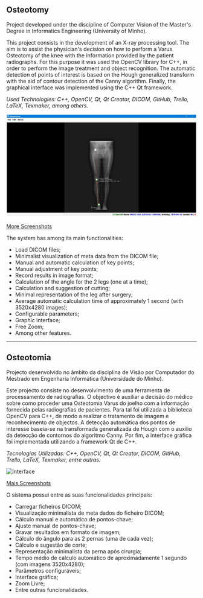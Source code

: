 ## Osteotomy
Project developed under the discipline of Computer Vision of the Master's Degree in Informatics Engineering (University of Minho).

This project consists in the development of an X-ray processing tool. The aim is to assist the physician's decision on how to perform a Varus Osteotomy of the knee with the information provided by the patient radiographs. 
For this purpose it was used the OpenCV library for C++, in order to perform the image treatment and object recognition. The automatic detection of points of interest is based on the Hough generalized transform with the aid of contour detection of the Canny algorithm. Finally, the graphical interface was implemented using the C++ Qt framework.

*Used Technologies: C++, OpenCV, Qt, Qt Creator, DICOM, GitHub, Trello, LaTeX, Texmaker, among others.*

![Interface](https://raw.githubusercontent.com/david-branco/osteotomy/master/screenshots/manual.png)<br>

[More Screenshots](https://github.com/david-branco/osteotomy/tree/master/screenshots)

The system has among its main functionalities:
- Load DICOM files;
- Minimalist visualization of meta data from the DICOM file;
- Manual and automatic calculation of key points;
- Manual adjustment of key points;
- Record results in image format;
- Calculation of the angle for the 2 legs (one at a time);
- Calculation and suggestion of cutting;
- Minimal representation of the leg after surgery;
- Average automatic calculation time of approximately 1 second (with 3520x4280 images);
- Configurable parameters;
- Graphic interface;
- Free Zoom;
- Among other features.

---

## Osteotomia
Projecto desenvolvido no âmbito da disciplina de Visão por Computador do Mestrado em Engenharia Informática (Universidade do Minho).

Este projecto consiste no desenvolvimento de uma ferramenta de processamento de radiografias. O objectivo é auxiliar a decisão do médico sobre como proceder uma Osteotomia Varus do joelho com a informação fornecida pelas radiografias de pacientes.
Para tal foi utilizada a biblioteca OpenCV para C++, de modo a realizar o tratamento de imagem e reconhecimento de objectos. A detecção automática dos pontos de interesse baseia-se na transformada generalizada de Hough com o auxílio da detecção de contornos do algoritmo Canny. Por fim, a interface gráfica foi implementada utilizando a framework Qt de C++.

*Tecnologias Utilizadas: C++, OpenCV, Qt, Qt Creator, DICOM, GitHub, Trello, LaTeX, Texmaker, entre outras.*

![Interface](https://github.com/david-branco/osteotomy/tree/master/screenshotsmanual.png)<br>

[Mais Screenshots](https://raw.githubusercontent.com/david-branco/osteotomy/master/screenshots/)

O sistema possui entre as suas funcionalidades principais:
- Carregar ficheiros DICOM;
- Visualização minimalista de meta dados do ficheiro DICOM;
- Cálculo manual e automático de pontos-chave;
- Ajuste manual de pontos-chave;
- Gravar resultados em formato de imagem;
- Cálculo do ângulo para as 2 pernas (uma de cada vez);
- Cálculo e sugestão de corte;
- Representação minimalista da perna após cirurgia;
- Tempo médio de cálculo automático de aproximadamente 1 segundo (com imagens 3520x4280);
- Parâmetros configuráveis;
- Interface gráfica;
- Zoom Livre;
- Entre outras funcionalidades.